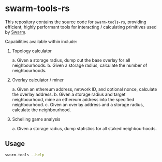 # swarm-tools-rs

This repository contains the source code for `swarm-tools-rs`, providing efficient, highly performant tools for interacting / calculating primitives used by [Swarm](https://ethswarm.org).

Capabilities available within include:

1. Topology calculator 

    a. Given a storage radius, dump out the base overlay for all neighbourhoods.
    b. Given a storage radius, calculate the number of neighbourhoods.
    
2. Overlay calculator / miner

    a. Given an ethereum address, network ID, and optional nonce, calculate the overlay address.
    b. Given a storage radius and target neighbourhood, mine an ethereum address into the specified neighbourhood.
    c. Given an overlay address and a storage radius, calculate the neighbourhood.

3. Schelling game analysis

    a. Given a storage radius, dump statistics for all staked neighbourhoods.

## Usage

```bash
swarm-tools --help
```